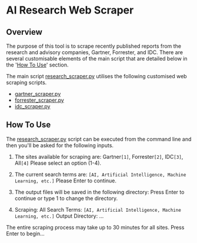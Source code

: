# AI Research Web Scraper

## Overview
The purpose of this tool is to scrape recently published reports from the research and advisory companies, Gartner, Forrester, and IDC. There are several customisable elements of the main script that are detailed below in the '[How To Use](#how-to-use)' section.

The main script [research_scraper.py](https://github.com/JamesT94/ai-research-scraper/blob/main/research_scraper.py) utilises the following customised web scraping scripts.  

- [gartner_scraper.py](https://github.com/JamesT94/ai-research-scraper/blob/main/gartner_scraper.py)
- [forrester_scraper.py](https://github.com/JamesT94/ai-research-scraper/blob/main/forrester_scraper.py)
- [idc_scraper.py](https://github.com/JamesT94/ai-research-scraper/blob/main/idc_scraper.py)

## How To Use
The [research_scraper.py](https://github.com/JamesT94/ai-research-scraper/blob/main/research_scraper.py) script can be executed from the command line and then you'll be asked for the following inputs.  


1. The sites available for scraping are: Gartner`[1]`, Forrester`[2]`, IDC`[3]`, All`[4]`
Please select an option (1-4).

2. The current search terms are: `[AI, Artificial Intelligence, Machine Learning, etc.]`
Please Enter to continue.

3. The output files will be saved in the following directory:
Press Enter to continue or type 1 to change the directory.

4. Scraping: All
Search Terms: `[AI, Artificial Intelligence, Machine Learning, etc.]`
Output Directory: ...

The entire scraping process may take up to 30 minutes for all sites.
Press Enter to begin...
